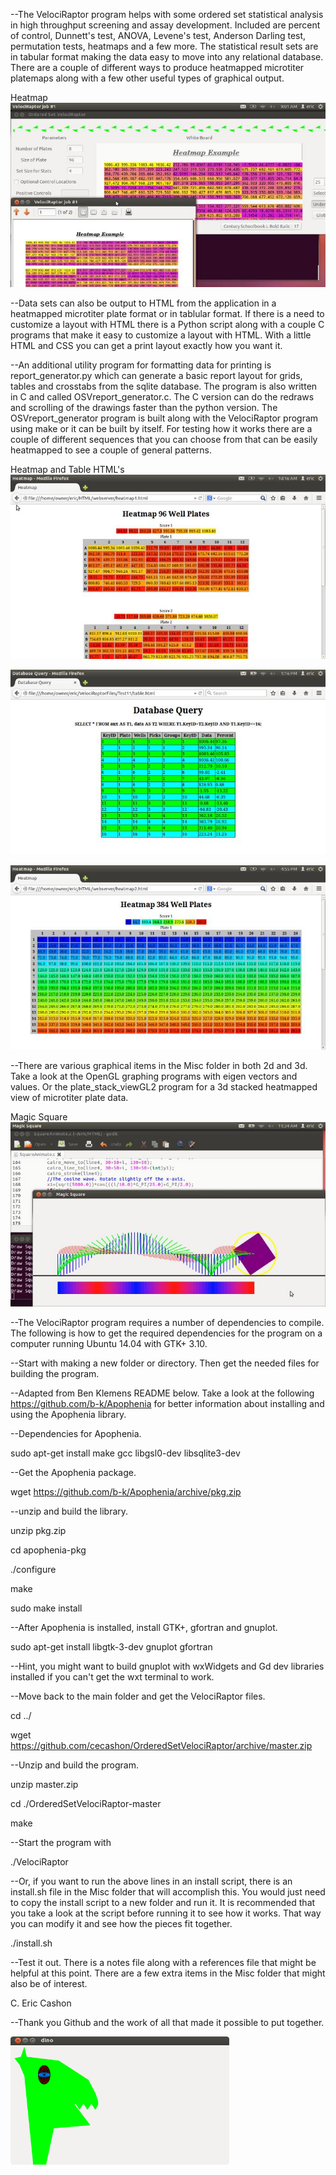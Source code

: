 

--The VelociRaptor program helps with some ordered set statistical analysis in high throughput screening and assay development. Included are percent of control, Dunnett's test, ANOVA, Levene's test, Anderson Darling test, permutation tests, heatmaps and a few more. The statistical result sets are in tabular format making the data easy to move into any relational database. There are a couple of different ways to produce heatmapped microtiter platemaps along with a few other useful types of graphical output. 

Heatmap
![ScreenShot](/HeatmapReadme.jpg)

--Data sets can also be output to HTML from the application in a heatmapped microtiter plate format or in tablular format. If there is a need to customize a layout with HTML there is a Python script along with a couple C programs that make it easy to customize a layout with HTML. With a little HTML and CSS you can get a print layout exactly how you want it. 

--An additional utility program for formatting data for printing is report_generator.py which can generate a basic report layout for grids, tables and crosstabs from the sqlite database. The program is also written in C and called OSVreport_generator.c. The C version can do the redraws and scrolling of the drawings faster than the python version. The OSVreport_generator program is built along with the VelociRaptor program using make or it can be built by itself. For testing how it works there are a couple of different sequences that you can choose from that can be easily heatmapped to see a couple of general patterns. 


Heatmap and Table HTML's
![Screenshot2](/Heatmap2.jpg)

![Screenshot3](/table1.jpg)

![Screenshot4](/Heatmap3.jpg)

--There are various graphical items in the Misc folder in both 2d and 3d. Take a look at the OpenGL graphing programs with eigen vectors and values. Or the plate_stack_viewGL2 program for a 3d stacked heatmapped view of microtiter plate data.

Magic Square
![Screenshot4](/wave1.jpg)


--The VelociRaptor program requires a number of dependencies to compile. The following is how to get the required dependencies for the program on a computer running Ubuntu 14.04 with GTK+ 3.10.

--Start with making a new folder or directory. Then get the needed files for building the program. 

--Adapted from Ben Klemens README below. Take a look at the following https://github.com/b-k/Apophenia for better information about installing and using the Apophenia library.

--Dependencies for Apophenia. 

sudo apt-get install make gcc libgsl0-dev libsqlite3-dev 

--Get the Apophenia package.

wget https://github.com/b-k/Apophenia/archive/pkg.zip

--unzip and build the library.

unzip pkg.zip

cd apophenia-pkg

./configure

make

sudo make install

--After Apophenia is installed, install GTK+, gfortran and gnuplot.

sudo apt-get install libgtk-3-dev gnuplot gfortran

--Hint, you might want to build gnuplot with wxWidgets and Gd dev libraries installed if you can't get the wxt terminal to work. 

--Move back to the main folder and get the VelociRaptor files.

cd ../

wget https://github.com/cecashon/OrderedSetVelociRaptor/archive/master.zip

--Unzip and build the program.

unzip master.zip

cd ./OrderedSetVelociRaptor-master

make 

--Start the program with

./VelociRaptor

--Or, if you want to run the above lines in an install script, there is an install.sh file in the Misc folder that will accomplish this. You would just need to copy the install script to a new folder and run it. It is recommended that you take a look at the script before running it to see how it works. That way you can modify it and see how the pieces fit together. 

./install.sh

--Test it out. There is a notes file along with a references file that might be helpful at this point. There are a few extra items in the Misc folder that might also be of interest.
 
C. Eric Cashon

--Thank you Github and the work of all that made it possible to put together.

![Screenshot5](/dino.png)